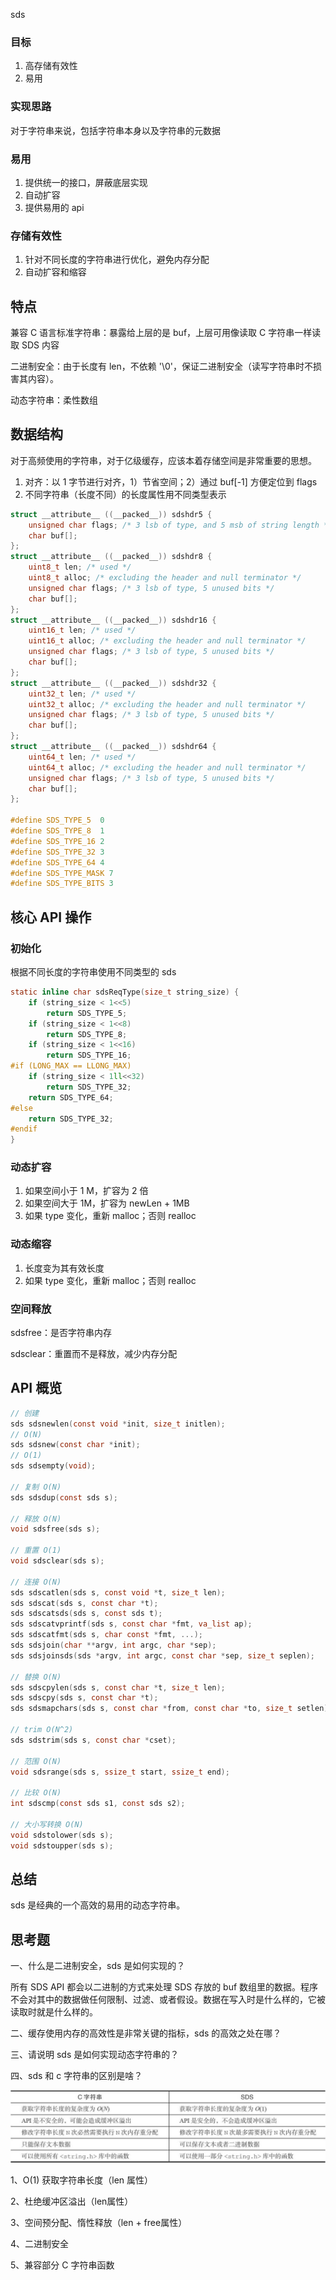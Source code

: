 sds

### 目标

1. 高存储有效性 
2. 易用

### 实现思路

对于字符串来说，包括字符串本身以及字符串的元数据

### 易用

1. 提供统一的接口，屏蔽底层实现
2. 自动扩容
3. 提供易用的 api

### 存储有效性

1. 针对不同长度的字符串进行优化，避免内存分配
2. 自动扩容和缩容

## 特点

兼容 C 语言标准字符串：暴露给上层的是 buf，上层可用像读取 C 字符串一样读取 SDS 内容

二进制安全：由于长度有 len，不依赖 '\0'，保证二进制安全（读写字符串时不损害其内容）。

动态字符串：柔性数组

## 数据结构

对于高频使用的字符串，对于亿级缓存，应该本着存储空间是非常重要的思想。

1. 对齐：以 1 字节进行对齐，1）节省空间；2）通过 buf[-1] 方便定位到 flags
2. 不同字符串（长度不同）的长度属性用不同类型表示

```c
struct __attribute__ ((__packed__)) sdshdr5 {
    unsigned char flags; /* 3 lsb of type, and 5 msb of string length */
    char buf[];
};
struct __attribute__ ((__packed__)) sdshdr8 {
    uint8_t len; /* used */
    uint8_t alloc; /* excluding the header and null terminator */
    unsigned char flags; /* 3 lsb of type, 5 unused bits */
    char buf[];
};
struct __attribute__ ((__packed__)) sdshdr16 {
    uint16_t len; /* used */
    uint16_t alloc; /* excluding the header and null terminator */
    unsigned char flags; /* 3 lsb of type, 5 unused bits */
    char buf[];
};
struct __attribute__ ((__packed__)) sdshdr32 {
    uint32_t len; /* used */
    uint32_t alloc; /* excluding the header and null terminator */
    unsigned char flags; /* 3 lsb of type, 5 unused bits */
    char buf[];
};
struct __attribute__ ((__packed__)) sdshdr64 {
    uint64_t len; /* used */
    uint64_t alloc; /* excluding the header and null terminator */
    unsigned char flags; /* 3 lsb of type, 5 unused bits */
    char buf[];
};

#define SDS_TYPE_5  0
#define SDS_TYPE_8  1
#define SDS_TYPE_16 2
#define SDS_TYPE_32 3
#define SDS_TYPE_64 4
#define SDS_TYPE_MASK 7
#define SDS_TYPE_BITS 3
```



## 核心 API 操作

### 初始化

根据不同长度的字符串使用不同类型的 sds

```c
static inline char sdsReqType(size_t string_size) {
    if (string_size < 1<<5)
        return SDS_TYPE_5;
    if (string_size < 1<<8)
        return SDS_TYPE_8;
    if (string_size < 1<<16)
        return SDS_TYPE_16;
#if (LONG_MAX == LLONG_MAX)
    if (string_size < 1ll<<32)
        return SDS_TYPE_32;
    return SDS_TYPE_64;
#else
    return SDS_TYPE_32;
#endif
}
```



### 动态扩容

1. 如果空间小于 1 M，扩容为 2 倍
2. 如果空间大于 1M，扩容为  newLen + 1MB 
3. 如果 type 变化，重新 malloc；否则 realloc

### 动态缩容

1. 长度变为其有效长度
2. 如果 type 变化，重新 malloc；否则 realloc

### 空间释放

sdsfree：是否字符串内存

sdsclear：重置而不是释放，减少内存分配



## API 概览

```c
// 创建
sds sdsnewlen(const void *init, size_t initlen);
// O(N)
sds sdsnew(const char *init);
// O(1)
sds sdsempty(void);

// 复制 O(N)
sds sdsdup(const sds s);

// 释放 O(N)
void sdsfree(sds s);

// 重置 O(1)
void sdsclear(sds s);

// 连接 O(N)
sds sdscatlen(sds s, const void *t, size_t len);
sds sdscat(sds s, const char *t);
sds sdscatsds(sds s, const sds t);
sds sdscatvprintf(sds s, const char *fmt, va_list ap);
sds sdscatfmt(sds s, char const *fmt, ...);
sds sdsjoin(char **argv, int argc, char *sep);
sds sdsjoinsds(sds *argv, int argc, const char *sep, size_t seplen);

// 替换 O(N)
sds sdscpylen(sds s, const char *t, size_t len);
sds sdscpy(sds s, const char *t);
sds sdsmapchars(sds s, const char *from, const char *to, size_t setlen);

// trim O(N^2)
sds sdstrim(sds s, const char *cset);

// 范围 O(N)
void sdsrange(sds s, ssize_t start, ssize_t end);

// 比较 O(N)
int sdscmp(const sds s1, const sds s2);

// 大小写转换 O(N)
void sdstolower(sds s);
void sdstoupper(sds s);
```



## 总结

sds 是经典的一个高效的易用的动态字符串。

## 思考题

一、什么是二进制安全，sds 是如何实现的？

 所有 SDS API 都会以二进制的方式来处理 SDS 存放的 buf 数组里的数据。程序不会对其中的数据做任何限制、过滤、或者假设。数据在写入时是什么样的，它被读取时就是什么样的。   

二、缓存使用内存的高效性是非常关键的指标，sds 的高效之处在哪？

三、请说明 sds 是如何实现动态字符串的？

四、sds 和 c 字符串的区别是啥？

![sds-vs-cstr](sds-vs-cstr.png)

1、O(1) 获取字符串长度（len 属性）

2、杜绝缓冲区溢出（len属性）

3、空间预分配、惰性释放（len + free属性）

4、二进制安全

5、兼容部分 C 字符串函数